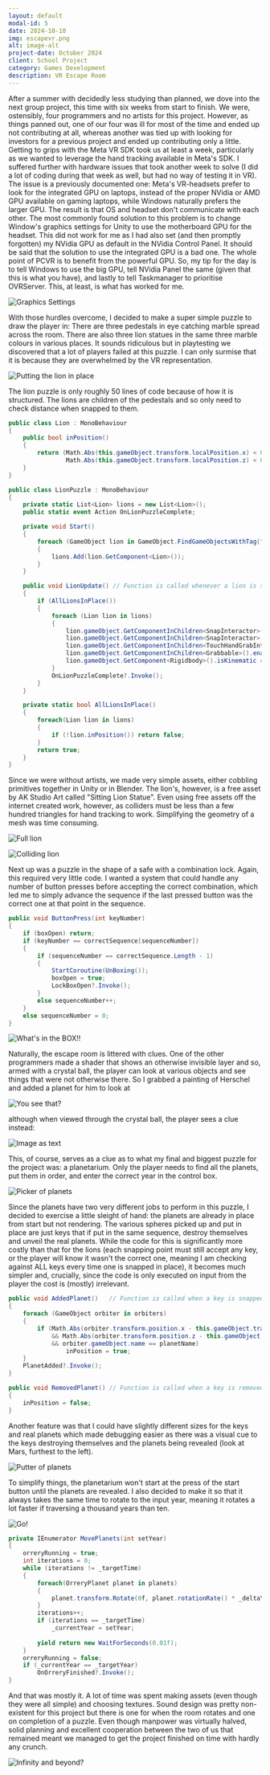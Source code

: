 ```yaml
---
layout: default
modal-id: 5
date: 2024-10-10
img: escapevr.png
alt: image-alt
project-date: October 2024
client: School Project
category: Games Development
description: VR Escape Room
---
```

After a summer with decidedly less studying than planned, we dove into the next group project,
this time with six weeks from start to finish. We were, ostensibly, four programmers and no
artists for this project. However, as things panned out, one of our four was ill for most of
the time and ended up not contributing at all, whereas another was tied up with looking for
investors for a previous project and ended up contributing only a little.
Getting to grips with the Meta VR SDK took us at least a week, particularly as we wanted to
leverage the hand tracking available in Meta's SDK. I suffered further with hardware issues
that took another week to solve (I did a lot of coding during that week as well, but had no
way of testing it in VR). The issue is a previously documented one: Meta's VR-headsets prefer
to look for the integrated GPU on laptops, instead of the proper NVidia or AMD GPU available
on gaming laptops, while Windows naturally prefers the larger GPU. The result is that OS and
headset don't communicate with each other. The most commonly found solution to this problem
is to change Window's graphics settings for Unity to use the motherboard GPU for the headset.
This did not work for me as I had also set (and then promptly forgotten) my NVidia GPU as
default in the NVidia Control Panel.
It should be said that the solution to use the integrated GPU is a bad one. The whole point of
PCVR is to benefit from the powerful GPU. So, my tip for the day is to tell Windows to use the
big GPU, tell NVidia Panel the same (given that this is what you have), and lastly to tell
Taskmanager to prioritise OVRServer. This, at least, is what has worked for me.
  
![Graphics Settings](img/portfolio/EscapeVR/settings.png "Make your PCVR graphics sing!")

With those hurdles overcome, I decided to make a super simple puzzle to draw the player in:
There are three pedestals in eye catching marble spread across the room. There are also three
lion statues in the same three marble colours in various places. It sounds ridiculous but in
playtesting we discovered that a lot of players failed at this puzzle. I can only surmise that
it is because they are overwhelmed by the VR representation.

![Putting the lion in place](img/portfolio/EscapeVR/lion.gif "Sit! Good cat.")

The lion puzzle is only roughly 50 lines of code because of how it is structured. The lions are
children of the pedestals and so only need to check distance when snapped to them.

````cs
public class Lion : MonoBehaviour
{
    public bool inPosition()
    {
        return (Math.Abs(this.gameObject.transform.localPosition.x) < 0.08f &&
                Math.Abs(this.gameObject.transform.localPosition.z) < 0.08f);
    }
}
````

````cs
public class LionPuzzle : MonoBehaviour
{
    private static List<Lion> lions = new List<Lion>();
    public static event Action OnLionPuzzleComplete;

    private void Start()
    {
        foreach (GameObject lion in GameObject.FindGameObjectsWithTag("Lion"))
        {
            lions.Add(lion.GetComponent<Lion>());
        }
    }

    public void LionUpdate() // Function is called whenever a lion is snapped to a pedestal
    {
        if (AllLionsInPlace())
        {
            foreach (Lion lion in lions)
            {
                lion.gameObject.GetComponentInChildren<SnapInteractor>().InjectOptionalTimeOutInteractable(null);
                lion.gameObject.GetComponentInChildren<SnapInteractor>().InjectOptionaTimeOut(0);
                lion.gameObject.GetComponentInChildren<TouchHandGrabInteractable>().enabled = false;
                lion.gameObject.GetComponentInChildren<Grabbable>().enabled = false;
                lion.gameObject.GetComponent<Rigidbody>().isKinematic = true;
            }
            OnLionPuzzleComplete?.Invoke();
        }
    }

    private static bool AllLionsInPlace()
    {
        foreach(Lion lion in lions)
        {
            if (!lion.inPosition()) return false;
        }
        return true;
    }
}
````

Since we were without artists, we made very simple assets, either cobbling primitives together
in Unity or in Blender. The lion's, however, is a free asset by AK Studio Art called "Sitting
Lion Statue". Even using free assets off the internet created work, however, as colliders must be
less than a few hundred triangles for hand tracking to work. Simplifying the geometry of a mesh
was time consuming.

![Full lion](img/portfolio/EscapeVR/lion.png "Geometry of a full spec kitty.")

![Colliding lion](img/portfolio/EscapeVR/lioncoll.png "Colliding with this one is SO much nicer.")

Next up was a puzzle in the shape of a safe with a combination lock. Again, this required very
little code. I wanted a system that could handle any number of button presses before accepting
the correct combination, which led me to simply advance the sequence if the last pressed button
was the correct one at that point in the sequence.
  
````cs
public void ButtonPress(int keyNumber)
{
    if (boxOpen) return;
    if (keyNumber == correctSequence[sequenceNumber])
    {
        if (sequenceNumber == correctSequence.Length - 1)
        {
            StartCoroutine(UnBoxing());
            boxOpen = true;
            LockBoxOpen?.Invoke();
        }
        else sequenceNumber++;
    }
    else sequenceNumber = 0;
}
````
  
![What's in the BOX!!](img/portfolio/EscapeVR/safe.gif "If only I could have made a gif that was infinitely long.")

Naturally, the escape room is littered with clues. One of the other programmers made a shader that
shows an otherwise invisible layer and so, armed with a crystal ball, the player can look at
various objects and see things that were not otherwise there. So I grabbed a painting of Herschel
and added a planet for him to look at

![You see that?](img/portfolio/EscapeVR/herschel.png "I swear, if you look at it long enough it seems to move!")

although when viewed through the crystal ball, the player sees a clue instead:

![Image as text](img/portfolio/EscapeVR/herschelclue.png "Oh, it all makes so much sense of a sudden.")

This, of course, serves as a clue as to what my final and biggest puzzle for the project was:
a planetarium. Only the player needs to find all the planets, put them in order, and enter the
correct year in the control box.

![Picker of planets](img/portfolio/EscapeVR/planet.gif "I found it. Can I keep it?")

Since the planets have two very different jobs to perform in this puzzle, I decided to exercise
a little sleight of hand: the planets are already in place from start but not rendering. The
various spheres picked up and put in place are just keys that if put in the same sequence, destroy
themselves and unveil the real planets. While the code for this is significantly more costly than
that for the lions (each snapping point must still accept any key, or the player will know it
wasn't the correct one, meaning I am checking against ALL keys every time one is snapped in place),
it becomes much simpler and, crucially, since the code is only executed on input from the player
the cost is (mostly) irrelevant.
  
````cs
public void AddedPlanet()   // Function is called when a key is snapped to an orbit
{
    foreach (GameObject orbiter in orbiters)
    {
        if (Math.Abs(orbiter.transform.position.x - this.gameObject.transform.GetChild(0).position.x) < marginOfError
            && Math.Abs(orbiter.transform.position.z - this.gameObject.transform.GetChild(0).position.z) < marginOfError
            && orbiter.gameObject.name == planetName)
                inPosition = true;
    }
    PlanetAdded?.Invoke();
}

public void RemovedPlanet() // Function is called when a key is removed from an orbit
{
    inPosition = false;
}
````

Another feature was that I could have slightly different sizes for the keys and real planets which
made debugging easier as there was a visual cue to the keys destroying themselves and the planets
being revealed (look at Mars, furthest to the left).
  
![Putter of planets](img/portfolio/EscapeVR/lastplanet.gif "Hey! Where did it go?")

To simplify things, the planetarium won't start at the press of the start button until the planets
are revealed. I also decided to make it so that it always takes the same time to rotate to the
input year, meaning it rotates a lot faster if traversing a thousand years than ten.
  
![Go!](img/portfolio/EscapeVR/frotation.gif "Spool up the FTL-draaaaooooMyGod!!")

````cs
private IEnumerator MovePlanets(int setYear)
{
    orreryRunning = true;
    int iterations = 0;
    while (iterations != _targetTime)
    {
        foreach(OrreryPlanet planet in planets)
        {
            planet.transform.Rotate(0f, planet.rotationRate() * _deltaYears / _targetTime, 0f, Space.Self);
        }
        iterations++;
        if (iterations == _targetTime)
            _currentYear = setYear;
        
        yield return new WaitForSeconds(0.01f);
    }
    orreryRunning = false;
    if (_currentYear == _targetYear)
        OnOrreryFinished?.Invoke();
}
````

And that was mostly it. A lot of time was spent making assets (even though they were all simple)
and choosing textures. Sound design was pretty non-existent for this project but there is one
for when the room rotates and one on completion of a puzzle. Even though manpower was virtually
halved, solid planning and excellent cooperation between the two of us that remained meant we
managed to get the project finished on time with hardly any crunch.
  
![Infinity and beyond?](img/portfolio/EscapeVR/end.gif "That isn't supposed to happen until 2025, what kind of lame game is this?")
